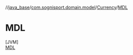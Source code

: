 //[java_base](../../../../index.md)/[com.sognisport.domain.model](../../index.md)/[Currency](../index.md)/[MDL](index.md)

# MDL

[JVM]\
[MDL](index.md)
